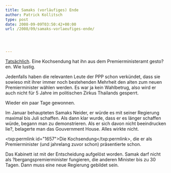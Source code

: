 ```yaml
---
title: Samaks (vorläufiges) Ende
author: Patrick Kollitsch
type: post
date: 2008-09-09T03:50:42+00:00
url: /2008/09/samaks-vorlaeufiges-ende/




---
```

[Tatsächlich][1]. Eine Kochsendung hat ihn aus dem Premierministeramt gesto?en. Wie lustig.

Jedenfalls haben die relevanten Leute der <span class="caps">PPP</span> schon verkündet, dass sie sowieso mit ihrer immer noch bestehenden Mehrheit den alten zum neuen Premierminister wählen werden. Es war ja kein Wahlbetrug, also wird er auch nicht für 5 Jahre im politischen Zirkus Thailands gesperrt. 

Wieder ein paar Tage gewonnen. 

Im Januar behaupteten Samaks Neider, er würde es mit seiner Regierung maximal bis Juli schaffen. Als dann klar wurde, dass er es länger schaffen würde, begann man zu demonstrieren. Als er sich davon nicht beeindrucken lie?, belagerte man das Gouvernment House. Alles wirkte nicht.

<txp:permlink id="1657">Die Kochsendung</txp:permlink>, die er als Premierminister (und jahrelang zuvor schon) präsentierte schon. 

Das Kabinett ist mit der Entscheidung aufgelöst worden. Samak darf nicht als ?bergangspremierminister fungieren, die anderen Minister bis zu 30 Tagen. Dann muss eine neue Regierung gebildet sein.

 [1]: http://www.nationmultimedia.com/2008/09/10/politics/politics_30083051.php